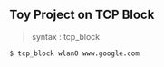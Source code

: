 ## Toy Project on TCP Block

> syntax : tcp_block <interface> <host>

``` bash
$ tcp_block wlan0 www.google.com
```